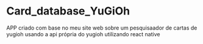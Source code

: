 # Card_database_YuGiOh

APP criado com base no meu site web sobre um pesquisaador de cartas de yugioh usando a api própria do yugioh utilizando react native

